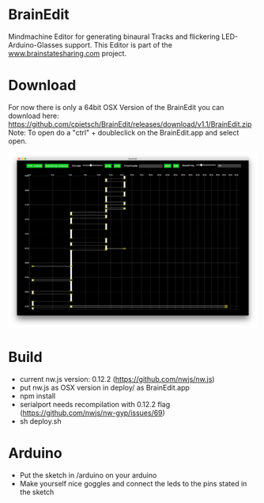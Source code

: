 # BrainEdit
Mindmachine Editor for generating binaural Tracks and flickering LED-Arduino-Glasses support.
This Editor is part of the www.brainstatesharing.com project.

# Download
For now there is only a 64bit OSX Version of the BrainEdit you can download here: https://github.com/cpietsch/BrainEdit/releases/download/v1.1/BrainEdit.zip
Note: To open do a "ctrl" + doubleclick on the BrainEdit.app and select open.

![Screenshot](https://raw.githubusercontent.com/cpietsch/BrainEdit/master/screenshot.png?raw=true "Screenshot")

# Build
- current nw.js version: 0.12.2 (https://github.com/nwjs/nw.js)
- put nw.js as OSX version in deploy/ as BrainEdit.app
- npm install
- serialport needs recompilation with 0.12.2 flag (https://github.com/nwjs/nw-gyp/issues/69)
- sh deploy.sh

# Arduino
- Put the sketch in /arduino on your arduino
- Make yourself nice goggles and connect the leds to the pins stated in the sketch
